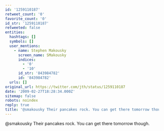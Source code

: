 ```yaml
---
id: '1259110187'
retweet_count: '0'
favorite_count: '0'
id_str: '1259110187'
retweeted: false
entities:
  hashtags: []
  symbols: []
  user_mentions:
    - name: Stephen Makousky
      screen_name: SMakousky
      indices:
        - '0'
        - '10'
      id_str: '843984782'
      id: '843984782'
  urls: []
original_url: https://twitter.com/jth/status/1259110187
date: '2009-02-27T18:28:34.000Z'
sitemap: false
robots: noindex
reply: true
title: '@smakousky Their pancakes rock. You can get there tomorrow though.'
---
```


@smakousky Their pancakes rock. You can get there tomorrow though.